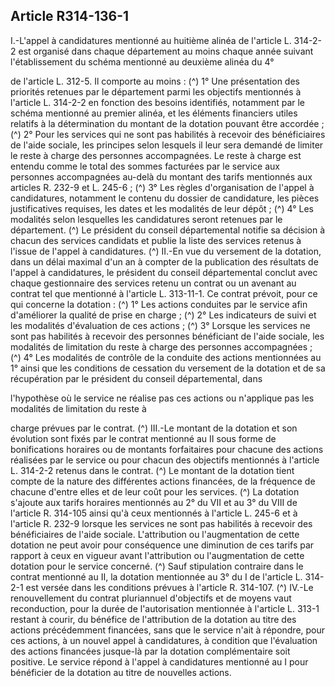 ## Article R314-136-1

I.-L'appel à candidatures mentionné au huitième alinéa de l'article L. 314-2-2 est organisé dans chaque
département au moins chaque année suivant l'établissement du schéma mentionné au deuxième alinéa du 4°

de l'article L. 312-5. Il comporte au moins : (^)
1° Une présentation des priorités retenues par le département parmi les objectifs mentionnés à l'article L.
314-2-2 en fonction des besoins identifiés, notamment par le schéma mentionné au premier alinéa, et les
éléments financiers utiles relatifs à la détermination du montant de la dotation pouvant être accordée ; (^)
2° Pour les services qui ne sont pas habilités à recevoir des bénéficiaires de l'aide sociale, les principes selon
lesquels il leur sera demandé de limiter le reste à charge des personnes accompagnées. Le reste à charge
est entendu comme le total des sommes facturées par le service aux personnes accompagnées au-delà du
montant des tarifs mentionnés aux articles R. 232-9 et L. 245-6 ; (^)
3° Les règles d'organisation de l'appel à candidatures, notamment le contenu du dossier de candidature, les
pièces justificatives requises, les dates et les modalités de leur dépôt ; (^)
4° Les modalités selon lesquelles les candidatures seront retenues par le département. (^)
Le président du conseil départemental notifie sa décision à chacun des services candidats et publie la liste des
services retenus à l'issue de l'appel à candidatures. (^)
II.-En vue du versement de la dotation, dans un délai maximal d'un an à compter de la publication des
résultats de l'appel à candidatures, le président du conseil départemental conclut avec chaque gestionnaire
des services retenu un contrat ou un avenant au contrat tel que mentionné à l'article L. 313-11-1.
Ce contrat prévoit, pour ce qui concerne la dotation : (^)
1° Les actions conduites par le service afin d'améliorer la qualité de prise en charge ; (^)
2° Les indicateurs de suivi et les modalités d'évaluation de ces actions ; (^)
3° Lorsque les services ne sont pas habilités à recevoir des personnes bénéficiant de l'aide sociale, les
modalités de limitation du reste à charge des personnes accompagnées ; (^)
4° Les modalités de contrôle de la conduite des actions mentionnées au 1° ainsi que les conditions de
cessation du versement de la dotation et de sa récupération par le président du conseil départemental, dans


l'hypothèse où le service ne réalise pas ces actions ou n'applique pas les modalités de limitation du reste à

charge prévues par le contrat. (^)
III.-Le montant de la dotation et son évolution sont fixés par le contrat mentionné au II sous forme de
bonifications horaires ou de montants forfaitaires pour chacune des actions réalisées par le service ou pour
chacun des objectifs mentionnés à l'article L. 314-2-2 retenus dans le contrat. (^)
Le montant de la dotation tient compte de la nature des différentes actions financées, de la fréquence de
chacune d'entre elles et de leur coût pour les services. (^)
La dotation s'ajoute aux tarifs horaires mentionnés au 2° du VII et au 3° du VIII de l'article R. 314-105 ainsi
qu'à ceux mentionnés à l'article L. 245-6 et à l'article R. 232-9 lorsque les services ne sont pas habilités à
recevoir des bénéficiaires de l'aide sociale.
L'attribution ou l'augmentation de cette dotation ne peut avoir pour conséquence une diminution de ces tarifs
par rapport à ceux en vigueur avant l'attribution ou l'augmentation de cette dotation pour le service concerné. (^)
Sauf stipulation contraire dans le contrat mentionné au II, la dotation mentionnée au 3° du I de l'article L.
314-2-1 est versée dans les conditions prévues à l'article R. 314-107. (^)
IV.-Le renouvellement du contrat pluriannuel d'objectifs et de moyens vaut reconduction, pour la durée
de l'autorisation mentionnée à l'article L. 313-1 restant à courir, du bénéfice de l'attribution de la dotation
au titre des actions précédemment financées, sans que le service n'ait à répondre, pour ces actions, à un
nouvel appel à candidatures, à condition que l'évaluation des actions financées jusque-là par la dotation
complémentaire soit positive. Le service répond à l'appel à candidatures mentionné au I pour bénéficier de la
dotation au titre de nouvelles actions.

